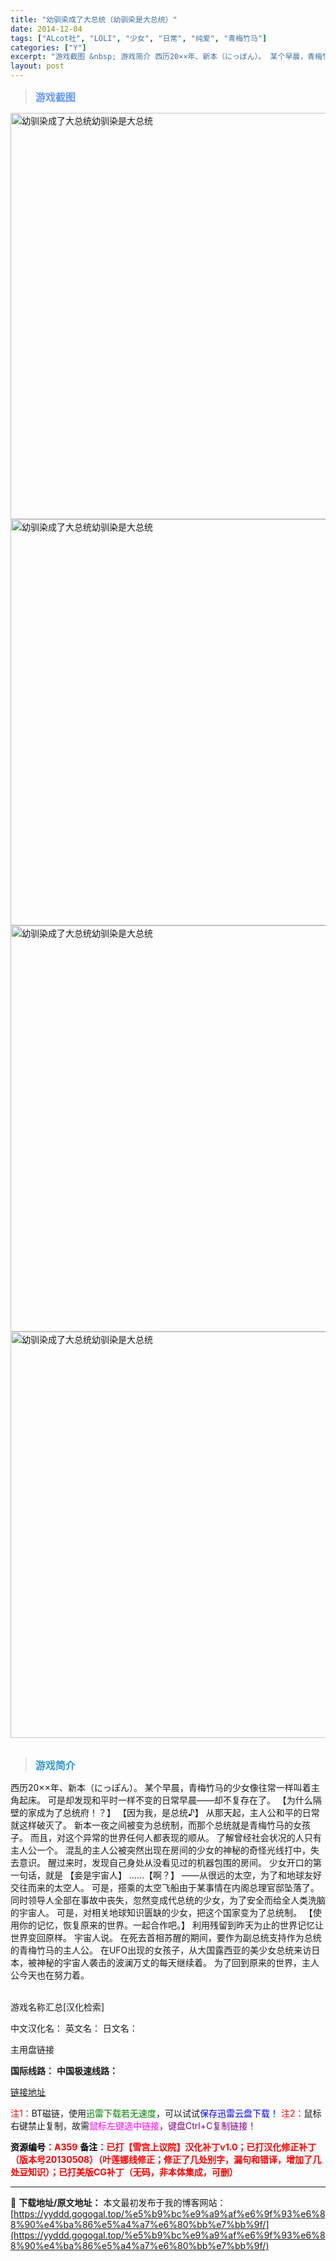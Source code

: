 ```yaml
---
title: "幼驯染成了大总统（幼驯染是大总统）"
date: 2014-12-04
tags: ["ALcot社", "LOLI", "少女", "日常", "纯爱", "青梅竹马"]
categories: ["Y"]
excerpt: "游戏截图 &nbsp; 游戏简介 西历20××年、新本（にっぽん）。 某个早晨，青梅竹马的少女像往常一样叫着主角起床。 可是却发现和平时一样不变的日常早晨——却不复存在了。 【为什么隔壁的家成为了总统府！？】 【因为我，是总统♪】 从那天起，主人公和平的日常就这样破灭了。 新本一夜之间被变为总统制，&hellip;"
layout: post
---
```


<div>
<blockquote><b><span style="font-size: 12pt; color: #6699ff;">游戏截图</span></b></blockquote>
<div><img title="点击放大" src="https://yyddd.gogogal.top/wp-content/uploads/2025/04/20250430_681203206e1c9.webp" alt="幼驯染成了大总统幼驯染是大总统" width="650" /></div>
<div><img title="点击放大" src="https://yyddd.gogogal.top/wp-content/uploads/2025/04/20250430_68120323121c5.webp" alt="幼驯染成了大总统幼驯染是大总统" width="650" /></div>
<div><img title="点击放大" src="https://yyddd.gogogal.top/wp-content/uploads/2025/04/20250430_68120324a0dea.webp" alt="幼驯染成了大总统幼驯染是大总统" width="650" /></div>
<div><img title="点击放大" src="https://yyddd.gogogal.top/wp-content/uploads/2025/04/20250430_681203261fbb5.webp" alt="幼驯染成了大总统幼驯染是大总统" width="650" /></div>
<div></div>
&nbsp;
<blockquote><b><span style="font-size: 12pt; color: #3399cc;">游戏简介</span></b></blockquote>
<div>西历20××年、新本（にっぽん）。
某个早晨，青梅竹马的少女像往常一样叫着主角起床。
可是却发现和平时一样不变的日常早晨——却不复存在了。
【为什么隔壁的家成为了总统府！？】
【因为我，是总统♪】
从那天起，主人公和平的日常就这样破灭了。
新本一夜之间被变为总统制，而那个总统就是青梅竹马的女孩子。
而且，对这个异常的世界任何人都表现的顺从。
了解曾经社会状况的人只有主人公一个。
混乱的主人公被突然出现在房间的少女的神秘的奇怪光线打中，失去意识。
醒过来时，发现自己身处从没看见过的机器包围的房间。
少女开口的第一句话，就是
【妾是宇宙人】
……【啊？】
——从很远的太空，为了和地球友好交往而来的太空人。
可是，搭乘的太空飞船由于某事情在内阁总理官邸坠落了。
同时领导人全部在事故中丧失，忽然变成代总统的少女，为了安全而给全人类洗脑的宇宙人。
可是，对相关地球知识匮缺的少女，把这个国家变为了总统制。
【使用你的记忆，恢复原来的世界。一起合作吧。】
利用残留到昨天为止的世界记忆让世界变回原样。
宇宙人说。
在死去首相苏醒的期间，要作为副总统支持作为总统的青梅竹马的主人公。
在UFO出现的女孩子，从大国露西亚的美少女总统来访日本，被神秘的宇宙人袭击的波澜万丈的每天继续着。
为了回到原来的世界，主人公今天也在努力着。</div>
&nbsp;

游戏名称汇总[汉化检索]

中文汉化名：
英文名：
日文名：

</div>
<div class="panel panel-primary">
<div class="panel-heading">主用盘链接</div>
<div class="panel-body">

<b>国际线路：</b>
<b>中国极速线路：</b>

<!--wechatfans start-->

<a href="https://pan.xunlei.com/s/VOSbLAbLk25EMGu33C6qqKFXA1?pwd=irkw#">链接地址</a>

<!--wechatfans end-->
<span style="color: #ff0000;">注1：</span>BT磁链，使用<span style="color: #008000;">迅雷下载若无速度</span>，可以试试<span style="color: #0000ff;">保存迅雷云盘下载！</span>
<span style="color: #ff0000;">注2：</span>鼠标右键禁止复制，故需<span style="color: #ff00ff;">鼠标左键选中链接</span>，<span style="color: #800080;">键盘Ctrl+C复制链接！</span>

</div>
<div class="panel-footer"><span style="color: #ff0000;"><b><span style="color: #000000;">资源编号</span>：A359</b></span>
<span style="color: #ff0000;"><b><span style="color: #000000;">备注</span>：已打【雪宫上议院】汉化补丁v1.0；已打汉化修正补丁（版本号20130508）（叶莲娜线修正；修正了几处别字，漏句和错译，增加了几处豆知识）；已打美版CG补丁（无码，非本体集成，可删）</b></span></div>
</div>

---
📖 **下载地址/原文地址：** 本文最初发布于我的博客网站：[https://yyddd.gogogal.top/%e5%b9%bc%e9%a9%af%e6%9f%93%e6%88%90%e4%ba%86%e5%a4%a7%e6%80%bb%e7%bb%9f/](https://yyddd.gogogal.top/%e5%b9%bc%e9%a9%af%e6%9f%93%e6%88%90%e4%ba%86%e5%a4%a7%e6%80%bb%e7%bb%9f/)
